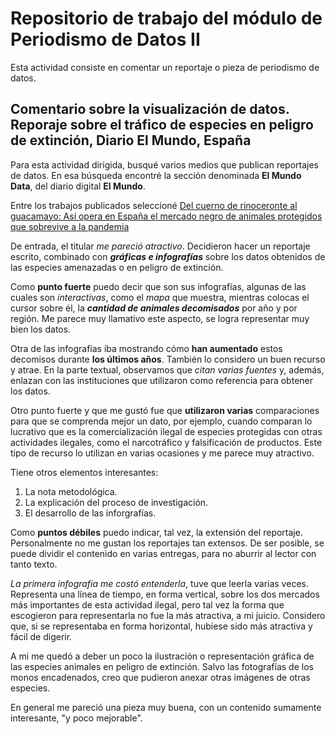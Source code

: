 # Repositorio de trabajo del módulo de Periodismo de Datos II

Esta actividad consiste en comentar un reportaje o pieza de periodismo de datos.
## Comentario sobre la visualización de datos. Reporaje sobre el tráfico de especies en peligro de extinción, Diario El Mundo, España



Para esta actividad dirigida, busqué varios medios que publican reportajes de datos. En esa búsqueda encontré la sección denominada __El Mundo Data__, del diario digital __El Mundo__. 

Entre los trabajos publicados seleccioné [Del cuerno de rinoceronte al guacamayo: Así opera en España el mercado negro de animales protegidos que sobrevive a la pandemia](https://www.elmundo.es/ciencia-y-salud/medio-ambiente/2021/12/30/61bcd569fc6c83a2308b459a.html)

De entrada, el titular *me pareció atractivo*. Decidieron hacer un reportaje escrito, combinado con ***gráficas e infografías*** sobre los datos obtenidos de las especies amenazadas o en peligro de extinción. 

Como __punto fuerte__ puedo decir que son sus infografías, algunas de las cuales son *interactivas*, como el *mapa* que muestra, mientras colocas el cursor sobre él, la ***cantidad de animales decomisados*** por año y por región. Me parece muy llamativo este aspecto, se logra representar muy bien los datos. 

Otra de las infografías iba mostrando cómo __han aumentado__ estos decomisos durante __los últimos años__. También lo considero un buen recurso y atrae. En la parte textual, observamos que *citan varias fuentes* y, además, enlazan con las instituciones que utilizaron como referencia para obtener los datos. 

Otro punto fuerte y que me gustó fue que __utilizaron varias__ comparaciones para que se comprenda mejor un dato, por ejemplo, cuando comparan lo lucrativo que es la comercialización ilegal de especies protegidas con otras actividades ilegales, como el narcotráfico y falsificación de productos. Este tipo de recurso lo utilizan en varias ocasiones y me parece muy atractivo. 

Tiene otros elementos interesantes:
1. La nota metodológica.
2.  La explicación del proceso de investigación.
3.  El desarrollo de las inforgrafías.

Como __puntos débiles__ puedo indicar, tal vez, la extensión del reportaje. Personalmente no me gustan los reportajes tan extensos. De ser posible, se puede dividir el contenido en varias entregas, para no aburrir al lector con tanto texto.

*La primera infografía me costó entenderla*, tuve que leerla varias veces. Representa una línea de tiempo, en forma vertical, sobre los dos mercados más importantes de esta actividad ilegal, pero tal vez la forma que escogieron para representarla no fue la más atractiva, a mi juicio. Considero que, si se representaba en forma horizontal, hubiese sido más atractiva y fácil de digerir.

A mi me quedó a deber un poco la ilustración o representación gráfica de las especies animales en peligro de extinción. Salvo las fotografías de los monos encadenados, creo que pudieron anexar otras imágenes de otras especies.

En general me pareció una pieza muy buena, con un contenido sumamente interesante, "y poco mejorable".
